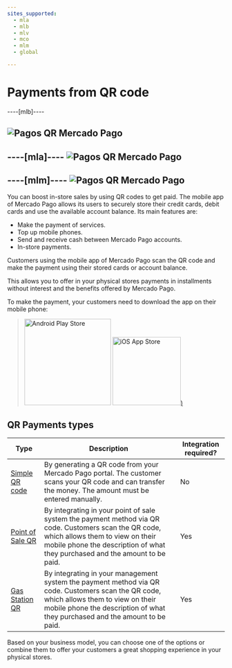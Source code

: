 ```yaml
---
sites_supported:
  - mla
  - mlb
  - mlv
  - mco
  - mlm
  - global

---
```


# Payments from QR code

----[mlb]----

![Pagos QR Mercado Pago](/images/qr_mla2.es.png)
------------
----[mla]----
![Pagos QR Mercado Pago](/images/qr_mla2.es.png)
------------
----[mlm]----
![Pagos QR Mercado Pago](/images/qr_mla2.es.png)
------------

You can boost in-store sales by using QR codes to get paid. The mobile app of Mercado Pago allows its users to securely store their credit cards, debit cards and use the available account balance. Its main features are:

- Make the payment of services.
- Top up mobile phones.
- Send and receive cash between Mercado Pago accounts.
- In-store payments.

Customers using the mobile app of Mercado Pago scan the QR code and make the payment using their stored cards or account balance.

This allows you to offer in your physical stores payments in installments without interest and the benefits offered by Mercado Pago.

To make the payment, your customers need to download the app on their mobile phone:

> [<img src="/developers/bundles/images/GooglePlayBadge.es.png" alt="Android Play Store" width="200"/>](https://play.google.com/store/apps/details?id=com.mercadopago.wallet&hl=es_419) [<img src="/developers/bundles/images/AppStoreBadge.es.svg" alt="iOS App Store" width="158"/>)](https://itunes.apple.com/ar/app/mercado-pago/id925436649?mt=8)

## QR Payments types

| Type                                                         | Description                                                  | Integration required? |
| ------------------------------------------------------------ | ------------------------------------------------------------ | --------------------- |
| [Simple QR code](https://www.mercadopago.com.ar/developers/en/guides/instore-payments/qr-payments/qr-static) | By generating a QR code from your Mercado Pago portal. The customer scans your QR code and can transfer the money. The amount must be entered manually. | No                    |
| [Point of Sale QR](https://www.mercadopago.com.ar/developers/en/guides/instore-payments/qr-payments/qr-pos) | By integrating in your point of sale system the payment method via QR code. Customers scan the QR code, which allows them to view on their mobile phone the description of what they purchased and the amount to be paid. | Yes                   |
| [Gas Station QR](https://www.mercadopago.com.ar/developers/en/guides/instore-payments/qr-payments/qr-gas-station) | By integrating in your management system the payment method via QR code. Customers scan the QR code, which allows them to view on their mobile phone the description of what they purchased and the amount to be paid. | Yes                   |

Based on your business model, you can choose one of the options or combine them to offer your customers a great shopping experience in your physical stores.